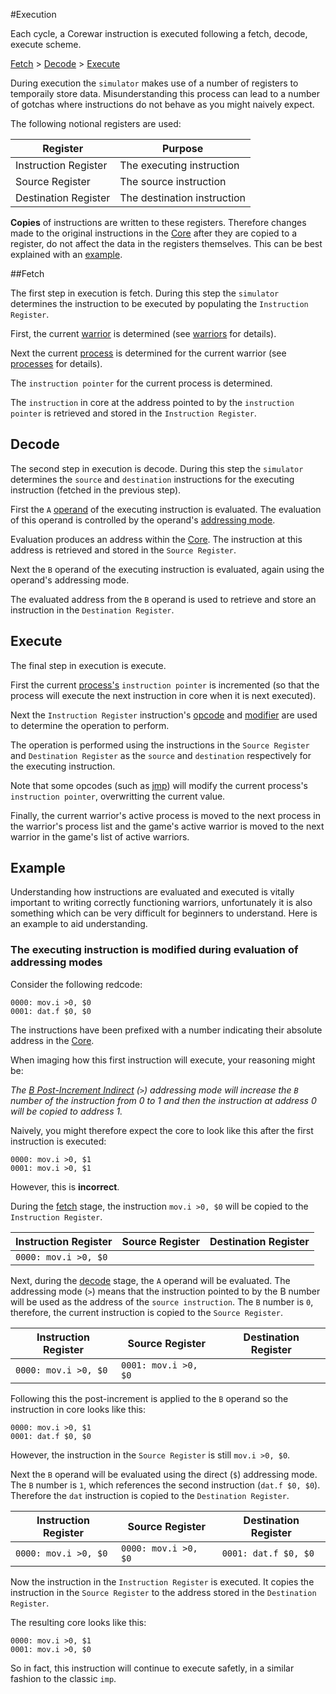 #Execution

Each cycle, a Corewar instruction is executed following a fetch, decode, execute scheme.

[Fetch](#fetch) > [Decode](#decode) > [Execute](#execute)

During execution the `simulator` makes use of a number of registers to temporaily store data. Misunderstanding this process can lead to a number of gotchas where instructions do not behave as you might naively expect.

The following notional registers are used:

|Register|Purpose|
|---|---|
|Instruction Register|The executing instruction|
|Source Register|The source instruction|
|Destination Register|The destination instruction|

**Copies** of instructions are written to these registers. Therefore changes made to the original instructions in the [Core](core) after they are copied to a register, do not affect the data in the registers themselves.  This can be best explained with an [example](#example).

##Fetch

The first step in execution is fetch. During this step the `simulator` determines the instruction to be executed by populating the `Instruction Register`.

First, the current [warrior](../corewar/warriors) is determined (see [warriors](../corewar/warriors) for details).

Next the current [process](../corewar/warriors#processes) is determined for the current warrior (see [processes](processes) for details).

The `instruction pointer` for the current process is determined.

The `instruction` in core at the address pointed to by the `instruction pointer` is retrieved and stored in the `Instruction Register`.

## Decode

The second step in execution is decode. During this step the `simulator` determines the `source` and `destination` instructions for the executing instruction (fetched in the previous step).

First the `A` [operand](operands) of the executing instruction is evaluated. The evaluation of this operand is controlled by the operand's [addressing mode](addressing_modes).

Evaluation produces an address within the [Core](core). The instruction at this address is retrieved and stored in the `Source Register`.

Next the `B` operand of the executing instruction is evaluated, again using the operand's addressing mode.

The evaluated address from the `B` operand is used to retrieve and store an instruction in the `Destination Register`.

## Execute

The final step in execution is execute.

First the current [process's](../corewar/warriors#processes) `instruction pointer` is incremented (so that the process will execute the next instruction in core when it is next executed).

Next the `Instruction Register` instruction's [opcode](opcodes) and [modifier](modifiers) are used to determine the operation to perform.

The operation is performed using the instructions in the `Source Register` and `Destination Register` as the `source` and `destination` respectively for the executing instruction.

Note that some opcodes (such as [jmp](opcodes#jmp-jump)) will modify the current process's `instruction pointer`, overwritting the current value.

Finally, the current warrior's active process is moved to the next process in the warrior's process list and the game's active warrior is moved to the next warrior in the game's list of active warriors.

## Example

Understanding how instructions are evaluated and executed is vitally important to writing correctly functioning warriors, unfortunately it is also something which can be very difficult for beginners to understand. Here is an example to aid understanding.

### The executing instruction is modified during evaluation of addressing modes

Consider the following redcode:

```redcode
0000: mov.i >0, $0
0001: dat.f $0, $0
```

The instructions have been prefixed with a number indicating their absolute address in the [Core](core).

When imaging how this first instruction will execute, your reasoning might be:

*The [B Post-Increment Indirect](addressing_modes#b-post-increment-indirect) (`>`) addressing mode will increase the `B` number of the instruction from 0 to 1 and then the instruction at address 0 will be copied to address 1.*

Naively, you might therefore expect the core to look like this after the first instruction is executed:

```redcode
0000: mov.i >0, $1
0001: mov.i >0, $1
```

However, this is **incorrect**.

During the [fetch](#fetch) stage, the instruction `mov.i >0, $0` will be copied to the `Instruction Register`.

|Instruction Register|Source Register|Destination Register|
|---|---|---|
|`0000: mov.i >0, $0`| | |

Next, during the [decode](#decode) stage, the `A` operand will be evaluated. The addressing mode (`>`) means that the instruction pointed to by the B number will be used as the address of the `source instruction`. The `B` number is `0`, therefore, the current instruction is copied to the `Source Register`.

|Instruction Register|Source Register|Destination Register|
|---|---|---|
|`0000: mov.i >0, $0`|`0001: mov.i >0, $0`| |

Following this the post-increment is applied to the `B` operand so the instruction in core looks like this:

```redcode
0000: mov.i >0, $1
0001: dat.f $0, $0
```

However, the instruction in the `Source Register` is still `mov.i >0, $0`.

Next the `B` operand will be evaluated using the direct (`$`) addressing mode. The `B` number is `1`, which references the second instruction (`dat.f $0, $0`). Therefore the `dat` instruction is copied to the `Destination Register`.

|Instruction Register|Source Register|Destination Register|
|---|---|---|
|`0000: mov.i >0, $0`|`0000: mov.i >0, $0`|`0001: dat.f $0, $0`|

Now the instruction in the `Instruction Register` is executed. It copies the instruction in the `Source Register` to the address stored in the `Destination Register`.

The resulting core looks like this:

```redcode
0000: mov.i >0, $1
0001: mov.i >0, $0
```

So in fact, this instruction will continue to execute safetly, in a similar fashion to the classic `imp`.
